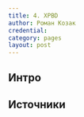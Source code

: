 ```yaml
---
title: 4. XPBD
author: Роман Козак
credential:
category: pages
layout: post
---
```



## Интро



## Источники
